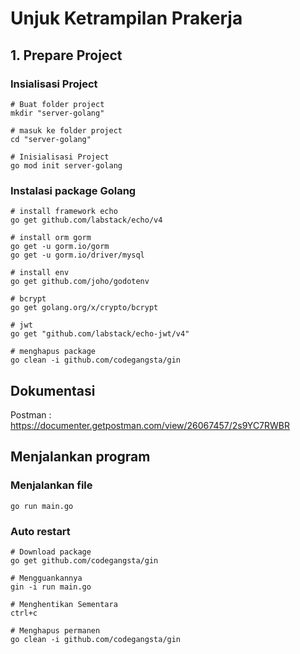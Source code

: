 # Unjuk Ketrampilan Prakerja


## 1. Prepare Project

### Insialisasi Project

```shell
# Buat folder project
mkdir "server-golang"

# masuk ke folder project
cd "server-golang"

# Inisialisasi Project
go mod init server-golang
```


### Instalasi package Golang

```shell
# install framework echo
go get github.com/labstack/echo/v4

# install orm gorm
go get -u gorm.io/gorm
go get -u gorm.io/driver/mysql

# install env
go get github.com/joho/godotenv

# bcrypt
go get golang.org/x/crypto/bcrypt

# jwt
go get "github.com/labstack/echo-jwt/v4"

# menghapus package
go clean -i github.com/codegangsta/gin

```

## Dokumentasi

Postman : https://documenter.getpostman.com/view/26067457/2s9YC7RWBR

## Menjalankan program 

### Menjalankan file

```shell
go run main.go
```

### Auto restart

```shell
# Download package
go get github.com/codegangsta/gin

# Mengguankannya
gin -i run main.go

# Menghentikan Sementara
ctrl+c

# Menghapus permanen
go clean -i github.com/codegangsta/gin
```
